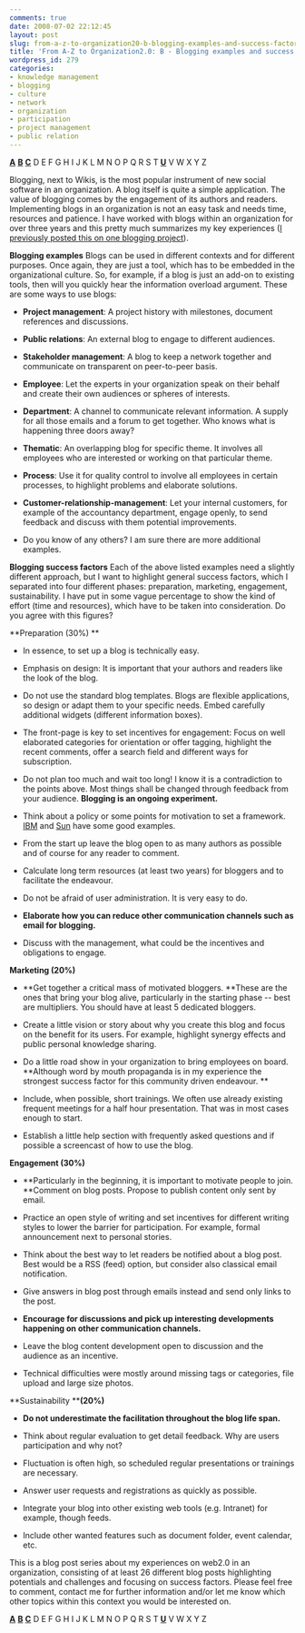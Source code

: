 ```yaml
---
comments: true
date: 2008-07-02 22:12:45
layout: post
slug: from-a-z-to-organization20-b-blogging-examples-and-success-factors
title: 'From A-Z to Organization2.0: B - Blogging examples and success factors '
wordpress_id: 279
categories:
- knowledge management
- blogging
- culture
- network
- organization
- participation
- project management
- public relation
---
```


[](http://www.crisscrossed.net/2008/05/25/a-adaptation-from-a-z-%e2%80%94-the-long-trail-of-web20-in-an-organization/)**[A](http://www.crisscrossed.net/2008/05/25/a-adaptation-from-a-z-%e2%80%94-the-long-trail-of-web20-in-an-organization/)** [**B**](http://www.crisscrossed.net/2008/07/02/from-a-z-to-organization20-b-blogging-examples-and-success-factors/) **[C](http://www.crisscrossed.net/2008/06/05/from-a-z-to-organization20-c-cafeteria-%e2%80%94-catching-the-informal/)** D E F G H I J K L M N O P Q R S T [**U**](http://www.crisscrossed.net/2008/08/08/from-a-z-to-organization20-u-usability-higher-motiviation/) V W X Y Z

Blogging, next to Wikis, is the most popular instrument of new social software in an organization. A blog itself is quite a simple application. The value of blogging comes by the engagement of its authors and readers. Implementing blogs in an organization is not an easy task and needs time, resources and patience. I have worked with blogs within an organization for over three years and this pretty much summarizes my key experiences ([I previously posted this on one blogging project](http://icollaborate.blogspot.com/2007/07/roadblogs-gtz-egypts-experiences-of.html)).

**Blogging examples**
Blogs can be used in different contexts and for different purposes. Once again, they are just a tool, which has to be embedded in the organizational culture. So, for example, if a blog is just an add-on to existing tools, then will you quickly hear the information overload argument. These are some ways to use blogs:



	
  * **Project management**: A project history with milestones, document references and discussions.

	
  * **Public relations**: An external blog to engage to different audiences.

	
  * **Stakeholder management**: A blog to keep a network together and communicate on transparent on peer-to-peer basis.

	
  * **Employee**: Let the experts in your organization speak on their behalf and create their own audiences or spheres of interests.

	
  * **Department**: A channel to communicate relevant information. A supply for all those emails and a forum to get together. Who knows what is happening three doors away?

	
  * **Thematic**: An overlapping blog for specific theme. It involves all employees who are interested or working on that particular theme.

	
  * **Process**: Use it for quality control to involve all employees in certain processes, to highlight problems and elaborate solutions.

	
  * **Customer-relationship-management**: Let your internal customers, for example of the accountancy department, engage openly, to send feedback and discuss with them potential improvements.

	
  * Do you know of any others? I am sure there are more additional examples.


**Blogging success factors**
Each of the above listed examples need a slightly different approach, but I want to highlight general success factors, which I separated into four different phases: preparation, marketing, engagement, sustainability. I have put in some vague percentage to show the kind of effort (time and resources), which have to be taken into consideration. Do you agree with this figures?

**Preparation (30%)
**



	
  * In essence, to set up a blog is technically easy.

	
  * Emphasis on design: It is important that your authors and readers like the look of the blog.

	
  * Do not use the standard blog templates. Blogs are flexible applications, so design or adapt them to your specific needs. Embed carefully additional widgets (different information boxes).

	
  * The front-page is key to set incentives for engagement: Focus on well elaborated categories for orientation or offer tagging, highlight the recent comments, offer a search field and different ways for subscription.

	
  * Do not plan too much and wait too long! I know it is a contradiction to the points above.  Most things shall be changed through feedback from your audience. **Blogging is an ongoing experiment.**

	
  * Think about a policy or some points for motivation to set a framework. [IBM](http://www.ibm.com/blogs/zz/en/guidelines.html) and [Sun](http://www.sun.com/communities/guidelines.jsp) have some good examples.

	
  * From the start up leave the blog open to as many authors as possible and of course for any reader to comment.

	
  * Calculate long term resources (at least two years) for bloggers and to facilitate the endeavour.

	
  * Do not be afraid of user administration. It is very easy to do.

	
  * **Elaborate how you can reduce other communication channels such as email for blogging.**

	
  * Discuss with the management, what could be the incentives and obligations to engage.


**Marketing (20%)**



	
  * **Get together a critical mass of motivated bloggers. **These are the ones that bring your blog alive, particularly in the starting phase -- best are multipliers. You should have at least 5 dedicated bloggers.

	
  * Create a little vision or story about why you create this blog and focus on the benefit for its users. For example, highlight synergy effects and public personal knowledge sharing.

	
  * Do a little road show in your organization to bring employees on board. **Although word by mouth propaganda is in my experience the strongest success factor for this community driven endeavour. **

	
  * Include, when possible, short trainings. We often use already existing frequent meetings for a half hour presentation. That was in most cases enough to start.

	
  * Establish a little help section with frequently asked questions and if possible a screencast of how to use the blog.


**Engagement (30%)**



	
  * **Particularly in the beginning, it is important to motivate people to join. **Comment on blog posts. Propose to publish content only sent by email.

	
  * Practice an open style of writing and set incentives for different writing styles to lower the barrier for participation. For example, formal announcement next to personal stories.

	
  * Think about the best way to let readers be notified about a blog post. Best would be a RSS (feed) option, but consider also classical email notification.

	
  * Give answers in blog post through emails instead and send only links to the post.

	
  * **Encourage for discussions and pick up interesting developments happening on other communication channels.**

	
  * Leave the blog content development open to discussion and the audience as an incentive.

	
  * Technical difficulties were mostly around  missing tags or categories, file upload and large size photos.


**Sustainability ****(20%)**



	
  * **Do not underestimate the facilitation throughout the blog life span.**

	
  * Think about regular evaluation to get detail feedback. Why are users participation and why not?

	
  * Fluctuation is often high, so scheduled regular presentations or trainings are necessary.

	
  * Answer user requests and registrations as quickly as possible.

	
  * Integrate your blog into other existing web tools (e.g. Intranet) for example, though feeds.

	
  * Include other wanted features such as document folder, event calendar, etc.


This is a blog post series about my experiences on web2.0 in an organization, consisting of at least 26 different blog posts highlighting potentials and challenges and focusing on success factors. Please feel free to comment, contact me for further information and/or let me know which other topics within this context you would be interested on.

[](http://www.crisscrossed.net/2008/05/25/a-adaptation-from-a-z-%e2%80%94-the-long-trail-of-web20-in-an-organization/)**[A](http://www.crisscrossed.net/2008/05/25/a-adaptation-from-a-z-%e2%80%94-the-long-trail-of-web20-in-an-organization/)** [**B**](http://www.crisscrossed.net/2008/07/02/from-a-z-to-organization20-b-blogging-examples-and-success-factors/) **[C](http://www.crisscrossed.net/2008/06/05/from-a-z-to-organization20-c-cafeteria-%e2%80%94-catching-the-informal/)** D E F G H I J K L M N O P Q R S T [**U**](http://www.crisscrossed.net/2008/08/08/from-a-z-to-organization20-u-usability-higher-motiviation/) V W X Y Z
